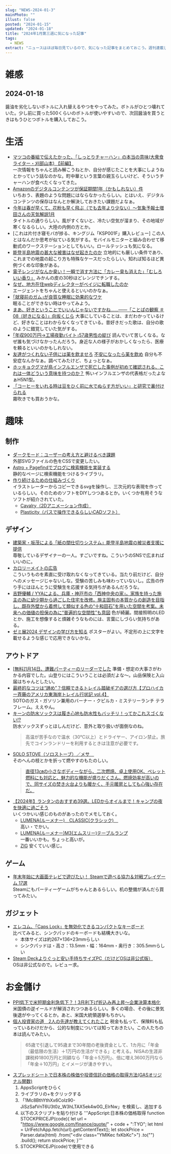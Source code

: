 ```yaml
---
slug: "NEWS-2024-01-3"
mainPhoto: ""
illust: false
posted: "2024-01-15"
updated: "2024-01-18"
title: "2024年1月第三週に気になった記事"
tags:
  - NEWS
extract: "ニュースはほぼ毎日見ているので、気になった記事をまとめておこう。週刊連載したい。"
---
```


# 雑感

## 2024-01-18

醤油を劣化しないボトルに入れ替えるやつをやってみた。ボトルがひとつ壊れていた。少し前に買った500くらいのボトルが使いやすいので、次回醤油を買うときはもうひとつボトルを購入しておこう。


# 生活

- [マツコの番組で伝えたかった、「しっとりチャーハン」の本当の意味(大衆食ライター・刈部山本) 【前編】](https://nhkbook-hiraku.com/n/n1bd3c54099eb)  
  一次情報をちゃんと読み解こうねとか、自分が感じたことを大事にしようねとかっていう話なのかな。町中華という言葉の親玉らしいけど、そういうチャーハンが食べたくなってきた。
- [Amazonのデジタルコンテンツが保証期間1年（かもしれない）件](https://docseri.hatenablog.jp/entry/2024/01/16/110601)  
  いちおう、表題のような問題にはならなかったらしい。とはいえ、デジタルコンテンツの保存はなんとか解決しておきたい課題だよなぁ。
- [今年は春が早くて、花粉も早く飛ぶ（でも去年より少ない）～気象予報士増田さんの天気解説1月](https://dailyportalz.jp/kiji/weather_2024_01/page/3)  
  タイトルの通りらしい。風がすくないと、冷たい空気が溜まり、その地域が寒くなるらしい。大陸の内側の方とか。
- [これは片付き寝モバが捗る、キングジム「KSP001F」購入レビュー] 
  この人とはなんだか思考が似ている気がする。モバイルモニターと組み合わせて移動式のワークステーションとしてもいい。ロールテッシュも気になる。
- [能登半島地震の甚大な被害はなぜ起きたのか](https://toyokeizai.net/articles/-/727783?page=4) 
  立地的にも厳しい条件であり、これまでの地震の起こり方も特殊なケースだったらしい。知れば知るほど異例づくめな印象がある。
- [電子レンジがなんか臭い！一瞬で消す方法に「カレー臭も消えた」「むしろいい香り」](https://macaro-ni.jp/142119) 
  みかんの皮の30秒ほどレンジでチンする。
- [なぜ、地方在住webディレクターがベイジに転職したのか](https://baigie.me/nippo/2024/01/17/eda-thinking-01/)  
  エージェントをちゃんと使えるといいのかなぁ。
- [｢就寝前のガム｣が良質な睡眠に効果的なワケ](https://toyokeizai.net/articles/-/727387?page=4)  
  眠ることができない時はやってみよう。
- [まあ、好きということでいいんじゃないですかね……――「ことぱの観察 ＃08〔好きになる〕」向坂くじら](https://nhkbook-hiraku.com/n/n0b9e5e852692) 
  大事にしていることは、まだわかっているけど、好きなことはわからなくなってきている。昔好きだった歌は、自分の歌のように錯覚していた気がする。
- [｢年収900万円→工場夜勤バイト｣57歳男性の綻び](https://toyokeizai.net/articles/-/727825?page=5) 
  読んでいて苦しくなる。なぜ誰も気づけなかったんだろう。身近な人の様子がおかしくなったら、医療を頼るといいのかもしれない。
- [友達がつくれない子供には薬を飲ませろ](https://goldhead.hatenablog.com/entry/2024/01/18/130143) 
  [不安になったら薬を飲め](https://blog.tinect.jp/?p=84982) 
  自分も不安症なんかなぁ。調べてみたけど、ちょっとなぁ。
- [ホッキョクグマが鳥インフルエンザで死亡した事例が初めて確認される、これは一体どういう意味を持つのか？](https://gigazine.net/news/20240118-first-polar-bear-die-bird-flu/) 
  怖いインフルエンザの代表格だったよなぁH5N1型。
- [「コーヒーをいれる時は豆をひく前に水でぬらす方がいい」と研究で裏付けられる](https://gigazine.net/news/20240113-adding-water-grind-coffee-beans-better-taste/)  
  霧吹きでも買おうかな。

# 趣味

## 制作

- [ダークモード：ユーザーの考え方と避けるべき課題](https://u-site.jp/alertbox/dark-mode-users-issues)  
  外部SVGファイルの色をCSSで変更したい。
- [Astro + Pagefindでブログに検索機能を実装する](https://zenn.dev/s7/articles/astro-pagefind)  
  静的なページに検索機能をつけるライブラリ。
- [作り続けるための仕組みづくり](https://gdr.jagda.or.jp/articles/69/)  
  イラストレーターからコピーできるsvgを操作し、三次元的な表現を作っているらしい。そのためのソフトをDIYしつつあるとか。いくつか有用そうなソフトが紹介されていた。
  - [Cavalry（2Dアニメーション作成）](https://cavalry.scenegroup.co/)
  - [Plasticity（パスで操作できるらしいCADソフト）](https://www.plasticity.xyz/)
  

## デザイン

- [建築家・坂茂による「紙の間仕切りシステム」能登半島地震の被災者支援に提供](https://www.axismag.jp/posts/2024/01/572676.html)  
  尊敬しているデザイナーの一人。すごいですね。こういうのSNSで広まればいいのに。
- [カロリーメイトの広告](https://blog.excite.co.jp/dezagen/33640214/)  
  こういうものを素直に受け取れなくなってきている。当たり前だけど、自分へのメッセージじゃないしな。受験の苦しみも味わっていないし。広告の作り手にはほんとうに受験生を応援する気持ちがあるんだろうな。
- [吉野優輔 / YYAによる、兵庫・神戸市の「西神中央の家」。家族を持った施主の為に幼少期から過ごした住宅を改修。施主固有の本質からの創造を目指し、既存外壁から着想して類似する色の“十和田石”を用いた空間を考案。未来への価値の担保の為に“普遍的な空間性”も意図](https://architecturephoto.net/199280/) 
  色が綺麗。間接照明のLEDとか、施工を想像すると煩雑そうなものには、言葉にしづらい気持ちがある。
- [ゼミ展2024 デザインの学び方を知る](https://www.japandesign.ne.jp/event/seminars-2024/) 
  ポスターがよい。不定形の上に文字を載せるような感じで応用できないかな。

## アウトドア

- [[無料]1月14日、遭難パーティーのリーダーでした](https://note.com/keizi666/n/n5a55d0fcba79)
   準備・想定の大事さがわかる内容でした。山登りにはこういうことは必須だよな〜。山岳保険と入山届はちゃんとしたい。
- [最終的なコツは“諦め”？信頼できるトレイル踏破ギアの選び方【プロハイカー斉藤のアメリカ東海岸トレイル行状記 vol.4】](https://www.bepal.net/archives/386369)  
  SOTOのガス・ガソリン兼用のバーナー・クピルカ・ミステリーランチ テラフレーム。ええやん。
- [キーンの防水ソックスは履き心地も防水性もバッチリ！ってかこれスゴくない!?](https://www.goodspress.jp/reports/579318/2/)  
  防水ソックスずっとほしんだけど、意外と取り扱いが面倒なのね。  
  > 高温が苦手なので温水（30℃以上）とドライヤー、アイロン禁止。旅先でコインランドリーを利用するときは注意が必要です。
- [SOLO STOVE（ソロストーブ）／メサ　](https://www.bepal.net/archives/387003)  
  そのへんの枝とかを折って燃やすのもたのしい。
  > [直径13㎝の小さなボディーながら、二次燃焼、卓上使用OK、ペレット燃料にも対応と、魅力的な機能が盛りだくさん。燃焼効率が高いので、同サイズの焚き火台よりも暖かく、手元暖房としても心強い存在だ。](https://www.amazon.co.jp/gp/product/B0BDF9FLTT/ref=as_li_ss_tl?ie=UTF8&camp=247&creative=1211&creativeASIN=B0BDF9FLTT&linkCode=ll1&tag=bepal12345-22&th=1)
- [【2024年】ランタンのおすすめ39選。LEDからオイルまで！キャンプの夜を快適に過ごそう](https://www.bepal.net/archives/383713)  
  いくつかいい感じのものがあったのでメモしておく。
  - [LUMENA(ルーメナー)　CLASSIC(クラシック)　](https://www.amazon.co.jp/gp/product/B0BRZKW3YL/ref=as_li_ss_tl?ie=UTF8&camp=247&creative=1211&creativeASIN=B0BRZKW3YL&linkCode=ll1&tag=bepal12345-22&th=1)  
    高い・でかい。
  - [LUMENA(ルーメナー)M3(エムスリー)テーブルランプ](https://www.amazon.co.jp/gp/product/B0C3ZNWRPM/ref=as_li_ss_tl?ie=UTF8&camp=247&creative=1211&creativeASIN=B0C3ZNWRPM&linkCode=ll1&tag=bepal12345-22)  
    一番いいかも。ちょっと高いが。
  - [ZIG](https://zanearts.com/products/detail.php?id=1841) 
    安くていい感じ。

## ゲーム

- [年末年始に大画面テレビで遊びたい！ Steamで遊べる協力＆対戦プレイゲーム 17選](https://gamerszone.jp/post/4010)  
  Steamにもパーティーゲームがちゃんとあるらしい。机の整備が済んだら買ってみたい。

## ガジェット

- [エレコム、「Caps Lock」を無効化できるコンパクトなキーボード](https://pc.watch.impress.co.jp/docs/news/1561262.html)  
  比べてみると、シンクパッドのキーボードも結構大きいな。
  - 本体サイズは約267×136×23mmらしい
  - シンクパッドは・高さ：13.5mm・幅：164mm・奥行き：305.5mmらしい
- [Steam Deckよりぐっと安い手持ちサイズPC（だけどOSは非公式版）](https://www.gizmodo.jp/2024/01/ayaneo-next-lite.html)   
  OSは非公式なので。レビュー求。



# お金儲け

- [PPI低下で米短期金利急低下？！3月利下げ折込み再上昇～企業決算本格化](http://hiroko.yutaka-shoji.co.jp/2024/01/ppi3.html)  
  米国債の逆イールドが解消されつつあるらしい。多くの場合、その後に景気後退がやってくるとか。あと、米国大統領選挙もちかい。
- [個人投資家の道　2人の先達が教えてくれたこと](https://www.nikkei.com/article/DGXZQOCD153DV0V10C24A1000000/) 
  税金も払って、保険料も払っているわけだから、公的な制度については知っておきたい。この人たちの本は読んでみたい。
  > 65歳で引退して95歳まで30年間の老後資金として、1カ月に「年金（最低限の生活）＋1万円の生活ができる」と考える。NISAの生涯非課税枠1800万円と同額なら「年金＋5万円」、倍に増え3600万円なら「年金＋10万円」とイメージが湧きやすい。
- [スプレッドシートで日本株の株価や投資信託の価格の取得方法(GASオリジナル関数)](https://auto-worker.com/blog/?p=3876) 
  1. AppsScriptをひらく 
  1. ライブラリの+をクリックする
  1. 「1Mc8BthYthXx6CoIz90-JiSzSafVnT6U3t0z_W3hLTAX5ek4w0G_EIrNw」を検索し、追加する
  1. 以下のスクリプトを貼り付ける
  '''AppScript:日本株の価格取得
  function STOCKPRICEJP(code){
  let url = "https://www.google.com/finance/quote/" + code + ":TYO";
  let html = UrlFetchApp.fetch(url).getContentText();
  let stockPrice = Parser.data(html)
    .from("<div class=\"YMlKec fxKbKc\">")
    .to("</div>")
    .build();
  return stockPrice;
  }'''
  1. STOCKPRICEJP(code)で使用できる
